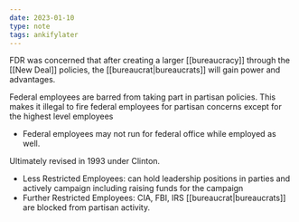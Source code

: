 ```yaml
---
date: 2023-01-10
type: note
tags: ankifylater
---
```


FDR was concerned that after creating a larger [[bureaucracy]] through the [[New Deal]] policies, the [[bureaucrat|bureaucrats]] will gain power and advantages.

Federal employees are barred from taking part in partisan policies. This makes it illegal to fire federal employees for partisan concerns except for the highest level employees
- Federal employees may not run for federal office while employed as well.

Ultimately revised in 1993 under Clinton.
- Less Restricted Employees: can hold leadership positions in parties and actively campaign including raising funds for the campaign
- Further Restricted Employees: CIA, FBI, IRS [[bureaucrat|bureaucrats]] are blocked from partisan activity.
